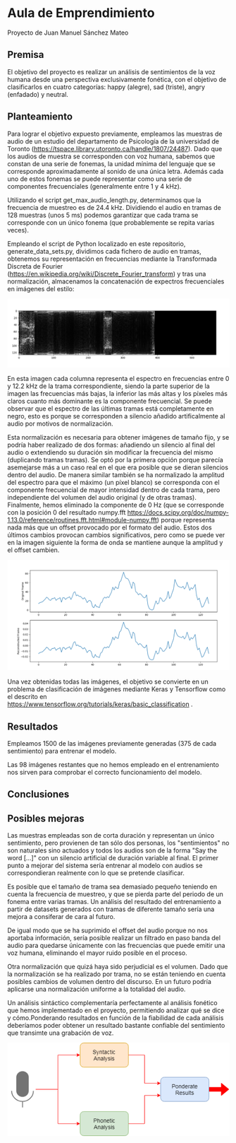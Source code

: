 # Aula de Emprendimiento

Proyecto de Juan Manuel Sánchez Mateo

## Premisa

El objetivo del proyecto es realizar un análisis de sentimientos de la voz humana desde una perspectiva exclusivamente fonética, con el objetivo de clasificarlos en cuatro categorías: happy (alegre), sad (triste), angry (enfadado) y neutral.

## Planteamiento

Para lograr el objetivo expuesto previamente, empleamos las muestras de audio de un estudio del departamento de Psicología de la universidad de Toronto (https://tspace.library.utoronto.ca/handle/1807/24487). Dado que los audios de muestra se corresponden con voz humana, sabemos que constan de una serie de fonemas, la unidad mínima del lenguaje que se corresponde aproximadamente al sonido de una única letra. Además cada uno de estos fonemas se puede representar como una serie de componentes frecuenciales (generalmente entre 1 y 4 kHz).

Utilizando el script get_max_audio_length.py, determinamos que la frecuencia de muestreo es de 24.4 kHz. Dividiendo el audio en tramas de 128 muestras (unos 5 ms)  podemos garantizar que cada trama se corresponde con un único fonema (que probablemente se repita varias veces).

Empleando el script de Python localizado en este repositorio, generate_data_sets.py, dividimos cada fichero de audio en tramas, obtenemos su representación en frecuencias mediante la Transformada Discreta de Fourier (https://en.wikipedia.org/wiki/Discrete_Fourier_transform) y tras una normalización, almacenamos la concatenación de expectros frecuenciales en imágenes del estilo:

![Ejemplo de imagen resultante](images/audio_as_img.PNG)

En esta imagen cada columna representa el espectro en frecuencias entre 0 y 12.2 kHz de la trama correspondiente, siendo la parte superior de la imagen las frecuencias más bajas, la inferior las más altas y los píxeles más claros cuanto más dominante es la componente frecuencial. Se puede observar que el espectro de las últimas tramas está completamente en negro, esto es porque se corresponden a silencio añadido artificalmente al audio por motivos de normalización.

Esta normalización es necesaria para obtener imágenes de tamaño fijo, y se podría haber realizado de dos formas: añadiendo un silencio al final del audio o extendiendo su duración sin modificar la frecuencia del mismo (duplicando tramas tramas). Se optó por la primera opción porque parecía asemejarse más a un caso real en el que era posible que se dieran silencios dentro del audio. De manera similar también se ha normalizado la amplitud del espectro para que el máximo (un píxel blanco) se corresponda con el componente frecuencial de mayor intensidad dentro de cada trama, pero independiente del volumen del audio original (y de otras tramas). Finalmente, hemos eliminado la componente de 0 Hz (que se corresponde con la posición 0 del resultado numpy.fft https://docs.scipy.org/doc/numpy-1.13.0/reference/routines.fft.html#module-numpy.fft) porque representa nada más que un offset provocado por el formato del audio. Estos dos últimos cambios provocan cambios significativos, pero como se puede ver en la imagen siguiente la forma de onda se mantiene aunque la amplitud y el offset cambien.

![Comparación de tramas y cambios](images/frame_comparison.PNG "Trama original y reconstrución tras normalizar")

Una vez obtenidas todas las imágenes, el objetivo se convierte en un problema de clasificación de imágenes mediante Keras y Tensorflow como el descrito en https://www.tensorflow.org/tutorials/keras/basic_classification .

## Resultados

Empleamos 1500 de las imágenes previamente generadas (375 de cada sentimiento) para entrenar el modelo.

Las 98 imágenes restantes que no hemos empleado en el entrenamiento nos sirven para comprobar el correcto funcionamiento del modelo.

## Conclusiones

## Posibles mejoras

Las muestras empleadas son de corta duración y representan un único sentimiento, pero provienen de tan sólo dos personas, los "sentimientos" no son naturales sino actuados y todos los audios son de la forma "Say the word [...]" con un silencio artificial de duración variable al final. El primer punto a mejorar del sistema sería entrenar al modelo con audios se correspondieran realmente con lo que se pretende clasificar.

Es posible que el tamaño de trama sea demasiado pequeño teniendo en cuenta la frecuencia de muestreo, y que se pierda parte del periodo de un fonema entre varias tramas. Un análisis del resultado del entrenamiento a partir de datasets generados con tramas de diferente tamaño sería una mejora a consiferar de cara al futuro.

De igual modo que se ha suprimido el offset del audio porque no nos aportaba información, sería posible realizar un filtrado en paso banda del audio para quedarse únicamente con las frecuencias que puede emitir una voz humana, eliminando el mayor ruido posible en el proceso.

Otra normalización que quizá haya sido perjudicial es el volumen. Dado que la normalización se ha realizado por trama, no se están teniendo en cuenta posibles cambios de volumen dentro del discurso. En un futuro podría aplicarse una normalización uniforme a la totalidad del audio.

Un análisis sintáctico complementaría perfectamente al análisis fonético que hemos implementado en el proyecto, permitiendo analizar qué se dice y cómo.Ponderando resultados en función de la fiabilidad de cada análisis deberíamos poder obtener un resultado bastante confiable del sentimiento que transimte una grabación de voz.

![Análisis fonético-sintáctico](images/voice_analysis.png)